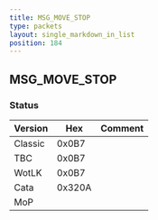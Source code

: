 ```yaml
---
title: MSG_MOVE_STOP
type: packets
layout: single_markdown_in_list
position: 184
---
```


## MSG_MOVE_STOP

### Status

Version    | Hex        | Comment
---------- | ---------- | ---------- 
Classic    | 0x0B7      |
TBC        | 0x0B7      |
WotLK      | 0x0B7      |
Cata       | 0x320A     |
MoP        |            |